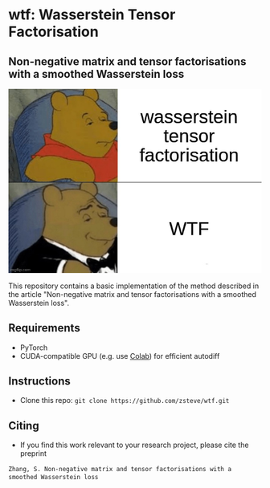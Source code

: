 # wtf: Wasserstein Tensor Factorisation
## Non-negative matrix and tensor factorisations with a smoothed Wasserstein loss 

![pooh bear meme](images/wtf.jpg)

This repository contains a basic implementation of the method described in the article "Non-negative matrix and tensor factorisations with a smoothed Wasserstein loss".

## Requirements
 - PyTorch
 - CUDA-compatible GPU (e.g. use [Colab](http://colab.research.google.com/)) for efficient autodiff

## Instructions
 - Clone this repo: `git clone https://github.com/zsteve/wtf.git`

## Citing 
 - If you find this work relevant to your research project, please cite the preprint

```
Zhang, S. Non-negative matrix and tensor factorisations with a smoothed Wasserstein loss 
```
